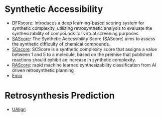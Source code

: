 # Synthetic Accessibility

- [DFRscore](https://github.com/Hwoo-Kim/DFRscore): Introduces a deep learning-based scoring system for synthetic complexity, utilizing retrosynthetic analysis to evaluate the synthesizability of compounds for virtual screening purposes.
- [SAScore](https://github.com/rdkit/rdkit/tree/master/Contrib/SA_Score): The Synthetic Accessibility Score (SAScore) aims to assess the synthetic difficulty of chemical compounds.
- [SCscore](https://github.com/connorcoley/scscore): SCScore is a synthetic complexity score that assigns a value between 1 and 5 to a molecule, based on the premise that published reactions should exhibit an increase in synthetic complexity.
- [RAScore](https://github.com/reymond-group/RAscore): rapid machine learned synthesizability classification from AI driven retrosynthetic planning
- [Emin](https://github.com/andrewlee1030/Emin-A-First-Principles-Thermochemical-Descriptor-for-Predicting-Molecular-Synthesizability)

# Retrosynthesis Prediction

- [UAlign](https://github.com/zengkaipeng/UAlign)